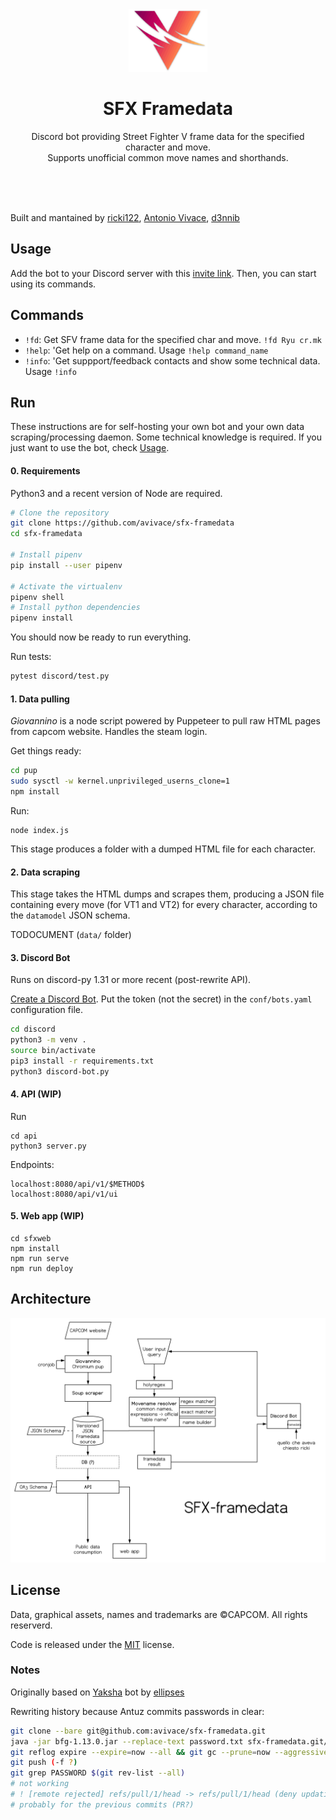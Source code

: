 
<div align="center">
    <img src=".github/logo-trim-shadow.png" height="100">
    <h1>SFX Framedata </h1>
    <p>
        Discord bot providing Street Fighter V frame data for the specified character and move. <br> Supports unofficial common move names and shorthands.
    </p>
    <br>
    <br>
    <br>
</div>

Built and mantained by [ricki122](https://twitter.com/ricki122), [Antonio Vivace](https://twitter.com/avivace4), [d3nnib](https://twitter.com/dennibevilacqua)

## Usage

Add the bot to your Discord server with this [invite link](). Then, you can start using its commands.

## Commands

* `!fd`: 
    Get SFV frame data for the specified char and move. ```!fd Ryu cr.mk```
* `!help`: 'Get help on a command. Usage ```!help command_name```
* `!info`: 'Get suppport/feedback contacts and show some technical data. Usage ```!info```


## Run

These instructions are for self-hosting your own bot and your own data scraping/processing daemon. Some technical knowledge is required.
If you just want to use the bot, check [Usage](#usage).

#### 0. Requirements

Python3 and a recent version of Node are required.

```bash
# Clone the repository
git clone https://github.com/avivace/sfx-framedata
cd sfx-framedata

# Install pipenv
pip install --user pipenv

# Activate the virtualenv
pipenv shell
# Install python dependencies
pipenv install
```

You should now be ready to run everything.

Run tests:
```bash
pytest discord/test.py
```

#### 1. Data pulling

*Giovannino* is a node script powered by Puppeteer to pull raw HTML pages from capcom website. Handles the steam login.

Get things ready:

```bash
cd pup
sudo sysctl -w kernel.unprivileged_userns_clone=1
npm install
```

Run:

```
node index.js
```

This stage produces a folder with a dumped HTML file for each character.

#### 2. Data scraping

This stage takes the HTML dumps and scrapes them, producing a JSON file containing every move (for VT1 and VT2) for every character, according to the `datamodel` JSON schema.

TODOCUMENT (`data/` folder)


#### 3. Discord Bot

Runs on discord-py 1.31 or more recent (post-rewrite API).

[Create a Discord Bot](https://discordpy.readthedocs.io/en/latest/discord.html). Put the token (not the secret) in the `conf/bots.yaml` configuration file.

```bash
cd discord
python3 -m venv .
source bin/activate
pip3 install -r requirements.txt
python3 discord-bot.py
```
#### 4. API (WIP)

Run

```
cd api
python3 server.py
```

Endpoints:

```
localhost:8080/api/v1/$METHOD$
localhost:8080/api/v1/ui
```

#### 5. Web app (WIP)

```
cd sfxweb
npm install
npm run serve
npm run deploy
```


## Architecture

<img src=".github/sfx.svg">

## License

Data, graphical assets, names and trademarks are &copy;CAPCOM. All rights reserverd.

Code is released under the [MIT](LICENSE) license.

### Notes

Originally based on [Yaksha](https://github.com/ellipses/Yaksha) bot by [ellipses](https://github.com/ellipses)


Rewriting history because Antuz commits passwords in clear:

```bash
git clone --bare git@github.com:avivace/sfx-framedata.git
java -jar bfg-1.13.0.jar --replace-text password.txt sfx-framedata.git/
git reflog expire --expire=now --all && git gc --prune=now --aggressive
git push (-f ?)
git grep PASSWORD $(git rev-list --all)
# not working 
# ! [remote rejected] refs/pull/1/head -> refs/pull/1/head (deny updating a hidden ref)
# probably for the previous commits (PR?)

```
